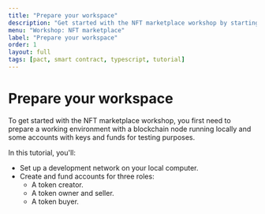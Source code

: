 ```yaml
---
title: "Prepare your workspace"
description: "Get started with the NFT marketplace workshop by starting a local blockchain network."
menu: "Workshop: NFT marketplace"
label: "Prepare your workspace"
order: 1
layout: full
tags: [pact, smart contract, typescript, tutorial]
---
```


# Prepare your workspace

To get started with the NFT marketplace workshop, you first need to prepare a working environment with a blockchain node running locally and some accounts with keys and funds for testing purposes.

In this tutorial, you'll:

- Set up a development network on your local computer.
- Create and fund accounts for three roles:
  - A token creator.
  - A token owner and seller.
  - A token buyer.